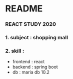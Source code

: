 # README #

### REACT STUDY 2020 ###
### 1. subject : shopping mall ###
### 2. skill : ###
* frontend : react
* backend : spring boot
* db : maria db 10.2
